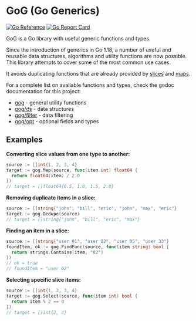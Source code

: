 # GoG (Go Generics)

[![Go Reference](https://pkg.go.dev/badge/github.com/mokiat/gog.svg)](https://pkg.go.dev/github.com/mokiat/gog)
[![Go Report Card](https://goreportcard.com/badge/github.com/mokiat/gog)](https://goreportcard.com/report/github.com/mokiat/gog)

GoG is a Go library with useful generic functions and types.

Since the introduction of generics in Go 1.18, a number of useful and reusable
data structures, algorithms and utility functions are now possible. This library
attempts to cover some of the most common use cases.

It avoids duplicating functions that are already provided by
[slices](https://pkg.go.dev/slices) and
[maps](https://pkg.go.dev/maps).

For a complete list on available functions and types, check the
godoc documentation for this project:

- [gog](https://pkg.go.dev/github.com/mokiat/gog) - general utility functions
- [gog/ds](https://pkg.go.dev/github.com/mokiat/gog/ds) - data structures
- [gog/filter](https://pkg.go.dev/github.com/mokiat/gog/filter) - data filtering
- [gog/opt](https://pkg.go.dev/github.com/mokiat/gog/opt) - optional fields and types


## Examples

**Converting slice values from one type to another:**

```go
source := []int{1, 2, 3, 4}
target := gog.Map(source, func(item int) float64 {
  return float64(item) / 2.0
})
// target = []float64{0.5, 1.0, 1.5, 2.0}
```

**Removing duplicate items in a slice:**

```go
source := []string{"john", "bill", "eric", "john", "max", "eric"}
target := gog.Dedupe(source)
// target = []string{"john", "bill", "eric", "max"}
```

**Finding an item in a slice:**

```go
source := []string{"user 01", "user 02", "user 05", "user 33"}
foundItem, ok := gog.FindFunc(source, func(item string) bool {
  return strings.Contains(item, "02")
})
// ok = true
// foundItem = "user 02"
```

**Selecting specific slice items:**

```go
source := []int{1, 2, 3, 4}
target := gog.Select(source, func(item int) bool {
  return item % 2 == 0
})
// target = []int{2, 4}
```
